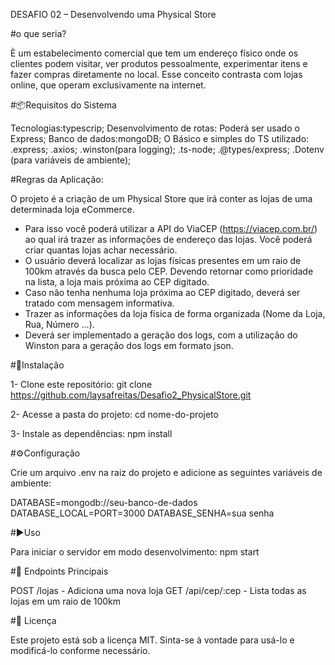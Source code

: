 DESAFIO 02 – Desenvolvendo uma Physical Store

#o que seria?

È um estabelecimento comercial que tem um endereço físico onde os clientes podem visitar,
ver produtos pessoalmente, 
experimentar itens e fazer compras diretamente no local.
Esse conceito contrasta com lojas online, que operam exclusivamente na internet.

#📦Requisitos do Sistema

Tecnologias:typescrip;
Desenvolvimento de rotas: Poderá ser usado o Express;
Banco de dados:mongoDB;
O Básico e simples do TS utilizado:
.express;
.axios;
.winston(para logging);
.ts-node;
.@types/express;
.Dotenv (para variáveis de ambiente);

#Regras da Aplicação:

O projeto é a criação de um Physical Store que irá conter as lojas de uma determinada loja eCommerce.
- Para isso você poderá utilizar a API do ViaCEP (https://viacep.com.br/) ao qual irá trazer as informações de endereço das lojas. Você poderá criar quantas lojas achar necessário.
- O usuário deverá localizar as lojas físicas presentes em um raio de 100km através da busca pelo CEP. Devendo retornar como prioridade na lista, a loja mais próxima ao CEP digitado.
- Caso não tenha nenhuma loja próxima ao CEP digitado, deverá ser tratado com mensagem informativa.
- Trazer as informações da loja física de forma organizada (Nome da Loja, Rua, Número ...).
- Deverá ser implementado a geração dos logs, com a utilização do Winston para a geração dos logs em formato json.

 #🔧Instalação
 
 1- Clone este repositório:
 git clone https://github.com/laysafreitas/Desafio2_PhysicalStore.git

2-  Acesse a pasta do projeto:
  cd nome-do-projeto

3- Instale as dependências:
npm install

#⚙️Configuração

Crie um arquivo .env na raiz do projeto e adicione as seguintes variáveis de ambiente:

DATABASE=mongodb://seu-banco-de-dados
DATABASE_LOCAL=PORT=3000
DATABASE_SENHA=sua senha

#▶️Uso

Para iniciar o servidor em modo desenvolvimento:
npm start

#📌 Endpoints Principais

POST /lojas - Adiciona uma nova loja
GET /api/cep/:cep - Lista todas as lojas em um raio de 100km

#📄 Licença

Este projeto está sob a licença MIT. Sinta-se à vontade para usá-lo e modificá-lo conforme necessário.



